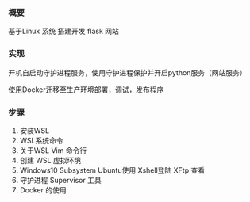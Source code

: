 ### 概要
基于Linux 系统 搭建开发 flask 网站

### 实现
开机自启动守护进程服务，使用守护进程保护并开启python服务（网站服务）

使用Docker迁移至生产环境部署，调试，发布程序
### 步骤
1. 安装WSL
1. WSL系统命令
1. 关于WSL Vim 命令行
1. 创建 WSL 虚拟环境
1. Windows10 Subsystem Ubuntu使用 Xshell登陆 XFtp 查看
1. 守护进程 Supervisor 工具
1. Docker 的使用
